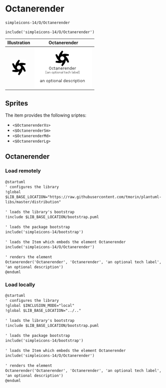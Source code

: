 # Octanerender


```text
simpleicons-14/O/Octanerender
```

```text
include('simpleicons-14/O/Octanerender')
```



| Illustration | Octanerender |
| :---: | :---: |
| ![illustration for Illustration](../../simpleicons-14/O/Octanerender.png) | ![illustration for Octanerender](../../simpleicons-14/O/Octanerender.Local.png) |



## Sprites
The item provides the following sriptes:

- `<$OctanerenderXs>`
- `<$OctanerenderSm>`
- `<$OctanerenderMd>`
- `<$OctanerenderLg>`





## Octanerender

### Load remotely
```plantuml
@startuml
' configures the library
!global $LIB_BASE_LOCATION="https://raw.githubusercontent.com/tmorin/plantuml-libs/master/distribution"

' loads the library's bootstrap
!include $LIB_BASE_LOCATION/bootstrap.puml

' loads the package bootstrap
include('simpleicons-14/bootstrap')

' loads the Item which embeds the element Octanerender
include('simpleicons-14/O/Octanerender')

' renders the element
Octanerender('Octanerender', 'Octanerender', 'an optional tech label', 'an optional description')
@enduml
```

### Load locally
```plantuml
@startuml
' configures the library
!global $INCLUSION_MODE="local"
!global $LIB_BASE_LOCATION="../.."

' loads the library's bootstrap
!include $LIB_BASE_LOCATION/bootstrap.puml

' loads the package bootstrap
include('simpleicons-14/bootstrap')

' loads the Item which embeds the element Octanerender
include('simpleicons-14/O/Octanerender')

' renders the element
Octanerender('Octanerender', 'Octanerender', 'an optional tech label', 'an optional description')
@enduml
```

